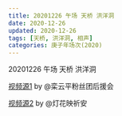 ```yaml
---
title: 20201226 午场 天桥 洪洋洞
date: 2020-12-26
updated: 2020-12-26
tags: [天桥, 洪洋洞, 相声] 
categories: 庚子年场次(2020) 
---
```

20201226 午场 天桥 洪洋洞



[视频源1](https://weibo.com/6574451359/JAgq4oS4W) by @栾云平粉丝团后援会

[视频源2](https://weibo.com/1950216183/JAgQwlxLz)  by @灯花映祈安